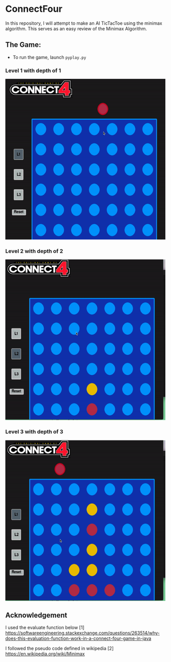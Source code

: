 # ConnectFour
In this repository, I will attempt to make an AI TicTacToe using the minimax algorithm. This serves as an easy review of the Minimax Algorithm.

## The Game:
- To run the game, launch ```pyplay.py```

### Level 1 with depth of 1
<img src="https://github.com/yvielcastillejos/ConnectFour/blob/master/L1.gif" height = "500" width = "500">

### Level 2 with depth of 2

<img src="https://github.com/yvielcastillejos/ConnectFour/blob/master/L2.gif" height = 500 width = 500>

### Level 3 with depth of 3

<img src="https://github.com/yvielcastillejos/ConnectFour/blob/master/L3.gif" height = 500 width = 500>

## Acknowledgement
I used the evaluate function below
[1] https://softwareengineering.stackexchange.com/questions/263514/why-does-this-evaluation-function-work-in-a-connect-four-game-in-java

I followed the pseudo code defined in wikipedia
[2] https://en.wikipedia.org/wiki/Minimax
